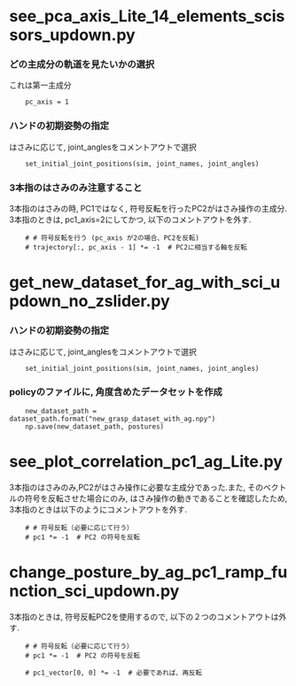# see_pca_axis_Lite_14_elements_scissors_updown.py
### どの主成分の軌道を見たいかの選択
これは第一主成分
```
    pc_axis = 1
```
### ハンドの初期姿勢の指定
はさみに応じて, joint_anglesをコメントアウトで選択
```
    set_initial_joint_positions(sim, joint_names, joint_angles)
```
### 3本指のはさみのみ注意すること
3本指のはさみの時, PC1ではなく, 符号反転を行ったPC2がはさみ操作の主成分. 3本指のときは, pc1_axis=2にしてかつ, 以下のコメントアウトを外す.
```
    # # 符号反転を行う (pc_axis が2の場合、PC2を反転)
    # trajectory[:, pc_axis - 1] *= -1  # PC2に相当する軸を反転
```


# get_new_dataset_for_ag_with_sci_updown_no_zslider.py
### ハンドの初期姿勢の指定
はさみに応じて, joint_anglesをコメントアウトで選択
```
    set_initial_joint_positions(sim, joint_names, joint_angles)
```
### policyのファイルに, 角度含めたデータセットを作成
```
    new_dataset_path = dataset_path.format("new_grasp_dataset_with_ag.npy")
    np.save(new_dataset_path, postures)
```


# see_plot_correlation_pc1_ag_Lite.py
3本指のはさみのみ,PC2がはさみ操作に必要な主成分であった.また, そのベクトルの符号を反転させた場合にのみ, はさみ操作の動きであることを確認したため, 3本指のときは以下のようにコメントアウトを外す.
```
    # # 符号反転（必要に応じて行う）
    # pc1 *= -1  # PC2 の符号を反転
```


# change_posture_by_ag_pc1_ramp_function_sci_updown.py
3本指のときは, 符号反転PC2を使用するので, 以下の２つのコメントアウトは外す.
```
    # # 符号反転（必要に応じて行う）
    # pc1 *= -1  # PC2 の符号を反転
```
```
    # pc1_vector[0, 0] *= -1  # 必要であれば、再反転
```
